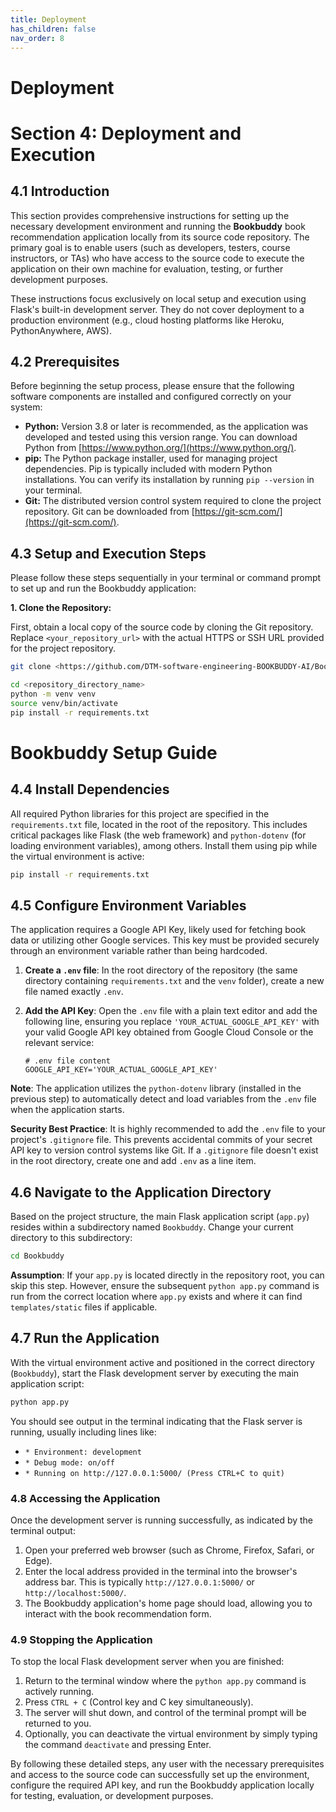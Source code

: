 ```yaml
---
title: Deployment
has_children: false
nav_order: 8
---
```


# Deployment

# Section 4: Deployment and Execution

## 4.1 Introduction

This section provides comprehensive instructions for setting up the necessary development environment and running the **Bookbuddy** book recommendation application locally from its source code repository. The primary goal is to enable users (such as developers, testers, course instructors, or TAs) who have access to the source code to execute the application on their own machine for evaluation, testing, or further development purposes.

These instructions focus exclusively on local setup and execution using Flask's built-in development server. They do not cover deployment to a production environment (e.g., cloud hosting platforms like Heroku, PythonAnywhere, AWS).

## 4.2 Prerequisites

Before beginning the setup process, please ensure that the following software components are installed and configured correctly on your system:

* **Python:** Version 3.8 or later is recommended, as the application was developed and tested using this version range. You can download Python from [https://www.python.org/](https://www.python.org/).
* **pip:** The Python package installer, used for managing project dependencies. Pip is typically included with modern Python installations. You can verify its installation by running `pip --version` in your terminal.
* **Git:** The distributed version control system required to clone the project repository. Git can be downloaded from [https://git-scm.com/](https://git-scm.com/).

## 4.3 Setup and Execution Steps

Please follow these steps sequentially in your terminal or command prompt to set up and run the Bookbuddy application:

**1. Clone the Repository:**

   First, obtain a local copy of the source code by cloning the Git repository. Replace `<your_repository_url>` with the actual HTTPS or SSH URL provided for the project repository.

   ```bash
   git clone <https://github.com/DTM-software-engineering-BOOKBUDDY-AI/Bookbuddy-coding-2025.git>

   cd <repository_directory_name>
   python -m venv venv
   source venv/bin/activate
   pip install -r requirements.txt
   ```



# Bookbuddy Setup Guide

## 4.4 Install Dependencies

All required Python libraries for this project are specified in the `requirements.txt` file, located in the root of the repository. This includes critical packages like Flask (the web framework) and `python-dotenv` (for loading environment variables), among others. Install them using pip while the virtual environment is active:

```bash
pip install -r requirements.txt
```

## 4.5 Configure Environment Variables

The application requires a Google API Key, likely used for fetching book data or utilizing other Google services. This key must be provided securely through an environment variable rather than being hardcoded.

1. **Create a `.env` file**: In the root directory of the repository (the same directory containing `requirements.txt` and the `venv` folder), create a new file named exactly `.env`.

2. **Add the API Key**: Open the `.env` file with a plain text editor and add the following line, ensuring you replace `'YOUR_ACTUAL_GOOGLE_API_KEY'` with your valid Google API key obtained from Google Cloud Console or the relevant service:

   ```plaintext
   # .env file content
   GOOGLE_API_KEY='YOUR_ACTUAL_GOOGLE_API_KEY'
   ```

**Note**: The application utilizes the `python-dotenv` library (installed in the previous step) to automatically detect and load variables from the `.env` file when the application starts.

**Security Best Practice**: It is highly recommended to add the `.env` file to your project's `.gitignore` file. This prevents accidental commits of your secret API key to version control systems like Git. If a `.gitignore` file doesn't exist in the root directory, create one and add `.env` as a line item.

## 4.6 Navigate to the Application Directory

Based on the project structure, the main Flask application script (`app.py`) resides within a subdirectory named `Bookbuddy`. Change your current directory to this subdirectory:

```bash
cd Bookbuddy
```

**Assumption**: If your `app.py` is located directly in the repository root, you can skip this step. However, ensure the subsequent `python app.py` command is run from the correct location where `app.py` exists and where it can find `templates/static` files if applicable.

## 4.7 Run the Application

With the virtual environment active and positioned in the correct directory (`Bookbuddy`), start the Flask development server by executing the main application script:

```bash
python app.py
```

You should see output in the terminal indicating that the Flask server is running, usually including lines like:

- `* Environment: development`
- `* Debug mode: on/off`
- `* Running on http://127.0.0.1:5000/ (Press CTRL+C to quit)`

### 4.8 Accessing the Application

Once the development server is running successfully, as indicated by the terminal output:

1. Open your preferred web browser (such as Chrome, Firefox, Safari, or Edge).
2. Enter the local address provided in the terminal into the browser's address bar. This is typically `http://127.0.0.1:5000/` or `http://localhost:5000/`.
3. The Bookbuddy application's home page should load, allowing you to interact with the book recommendation form.

### 4.9 Stopping the Application

To stop the local Flask development server when you are finished:

1. Return to the terminal window where the `python app.py` command is actively running.
2. Press `CTRL + C` (Control key and C key simultaneously).
3. The server will shut down, and control of the terminal prompt will be returned to you.
4. Optionally, you can deactivate the virtual environment by simply typing the command `deactivate` and pressing Enter.

By following these detailed steps, any user with the necessary prerequisites and access to the source code can successfully set up the environment, configure the required API key, and run the Bookbuddy application locally for testing, evaluation, or development purposes.

